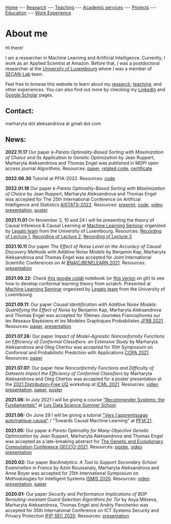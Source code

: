[Home](README.md)
--- [Research](research.md) 
--- [Teaching](teaching.md) 
--- [Academic services](academic_services.md) 
--- [Projects](projects.md) 
--- [Education](education.md)
--- [Work Experience](work.md)


# About me

Hi there!

I am a researcher in Machine Learning and Artificial Intelligence. Currently, I work as an Applied Scientist at Amazon. Before that, I was a postdoctoral researcher at the [University of Luxembourg](https://wwwen.uni.lu/) 
where I was a member of [SECAN-Lab](https://secan-lab.uni.lu/) team.

Feel free to browse this website to learn about my [research](research.md), [teaching](teaching.md), and other experiences. You can also find out more by checking my 
[LinkedIn](https://www.linkedin.com/in/marharyta-aleksandrova-8b567245/) and [Google Scholar](https://scholar.google.com/citations?user=rwcqydIAAAAJ&hl=en&oi=ao) pages.

## Contact:

marharyta dot aleksandrova at gmail dot com

## News:

**2022.11.17** Our paper *k-Pareto Optimality-Based Sorting with Maximization of Choice and Its Application to Genetic Optimization* by Jean Ruppert, Marharyta Aleksandrova and Thomas Engel was published in MDPI open access journal Algorithms. Resources: [paper](https://www.mdpi.com/1999-4893/15/11/420), [related code](https://github.com/marharyta-aleksandrova/kPO), [certificate](esources/2022/Publication_Certificate_MDPI_algorithms-15-00420.pdf)

**2022.06.30** Tutorial at PFIA-2022. Resources: [code](https://github.com/marharyta-aleksandrova/conformal-learning/tree/main/tutorials)

**2022.01.18** Our paper *k-Pareto Optimality-Based Sorting with Maximization of Choice* by Jean Ruppert, Marharyta Aleksandrova and Thomas Engel was accepted for The 25th International Conference on Artificial Intelligence and Statistics [AISTATS-2022](https://aistats.org/aistats2022/accepted.html). Resources: [preprint](http://arxiv.org/abs/2201.08206), [code](https://github.com/marharyta-aleksandrova/kPO), [video presentation](https://youtu.be/rYn7eNNP1vc), [poster](resources/2022/AIStats_poster.png)

**2021.11.01** On November 3, 10 and 24 I will be presenting the theory of Causal Inference & Causal Learning at [Machine Learning Seminar](https://legato-team.eu/marharyta-aleksandrova-causal-inference-causal-learning-towards-causal-ml-part-1/) organized by [Legato team](https://legato-team.eu/) from the University of Luxembourg. Resources: [Recording of Lecture 1](https://www.youtube.com/watch?v=K8L5WEFA3hA), [Recording of Lecture 2](https://www.youtube.com/watch?v=9Qp2Lb0FaQE), [Recording of Lecture 3](https://www.youtube.com/watch?v=7T9JO6Qvyuc)

**2021.10.11** Our paper *The Effect of Noise Level on the Accuracy of Causal Discovery Methods with Additive Noise Models* by Benjamin Kap, Marharyta Aleksandrova and Thomas Engel was accepted for Joint International Scientific Conferences on AI [BNAIC/BENELEARN 2021](https://bnaic2021.uni.lu/program/). Resources: [presentation](resources/2021/BNAICPresentationCompressed.pdf)

**2021.09.22:** Check [this google colab](https://colab.research.google.com/drive/1c_vFcMWcx5GIb7bQG71FnHKqyscj9--6?usp=sharing) notebook (or [this verion](https://github.com/marharyta-aleksandrova/conformal-learning/blob/main/theory/conformal_learning_from_scratch.ipynb) on git) to see how to develop  conformal learning theory from scratch. Presented at [Machine Learning Seminar](https://legato-team.eu/marharyta-aleksandrova-conformal-prediction-machine-learning-with-accuracy-guarantees/) organized by [Legato team](https://legato-team.eu/) from the University of Luxembourg.

**2021.09.11:** Our paper *Causal Identification with Additive Noise Models: Quantifying the Effect of Noise* by Benjamin Kap, Marharyta Aleksandrova and Thomas Engel was accepted for 10èmes Journées Francophones sur les Réseaux Bayésiens et les Modèles Graphiques Probabilistes [JFRB 2021](https://pageperso.lis-lab.fr/christophe.gonzales/research/jfrb2021/programme.php). Resources: [paper](https://pageperso.lis-lab.fr/christophe.gonzales/research/jfrb2021/articles/JFRB_2021_paper_11.pdf), [presentation](resources/2021/JFRB_2021_presentation.pdf)

**2021.07.26:** Our paper *Impact of Model-Agnostic Nonconformity Functions on Efficiency of Conformal Classifiers: an Extensive Study* by Marharyta Aleksandrova and Oleg Chertov was accepted for 10th Symposium on Conformal and Probabilistic Prediction with Applications [COPA 2021](https://cml.rhul.ac.uk/copa2021).  Resources: [paper](https://cml.rhul.ac.uk/copa2021/papers/aleksandrova21.pdf)

**2021.07.07:** Our paper *How Nonconformity Functions and Difficulty of Datasets Impact the Efficiency of Conformal Classifiers* by Marharyta Aleksandrova and Oleg Chertov was accepted for a poster presentation at the [2021 Distribution-Free UQ](https://sites.google.com/berkeley.edu/dfuq21/home?authuser=0) workshop at [ICML 2021](https://icml.cc/Conferences/2021/Schedule?showEvent=8373). Resources: [video presentation](https://youtu.be/lLtZkVwxMNw), [paper](https://arxiv.org/abs/2108.05677), [poster](resources/2021/ICML-DFUQ-2021_poster.png)

**2021.06:** In July 2021 I will be giving a course ["Recommender Systems: the Fundamentals"](https://apps.ucu.edu.ua/en/summerschool-ds/course-list/recommender-systems-fundamentals/)
at [Lviv Data Science Summer School](https://apps.ucu.edu.ua/en/summerschool-ds/).

**2021.06:** On June 29 I will be giving a tutorial ["Vers l'apprentissage automatique causal"](https://pfia2021.fr/tutoriels/?p=programme) /
"Towards Causal Machine Learning" at [PFIA'21](https://pfia2021.fr/).

**2021.05:** Our paper *k-Pareto Optimality for Many-Objective Genetic Optimization* by Jean Ruppert, Marharyta Aleksandrova and Thomas Engel was accepted 
as a late-breaking abstract for [The Genetic and Evolutionary Computation Conference GECCO-2021](https://gecco-2021.sigevo.org/Accepted-Late-breaking-Abstracts). Resources: [poster](resources/2021/GECCO-poster.png), [video presentation](https://youtu.be/Z-46YdD6UhA)

**2020.02:** Our paper *BacAnalytics: A Tool to Support Secondary School Examination in France* by Azim Roussanaly, Marharyta Aleksandrova and Anne Boyer was accepted for 25th International Symposium on Methodologies for Intelligent Systems [ISMIS 2020](https://ismis.ist.tugraz.at/). Resources: [video presentation](https://www.youtube.com/watch?v=f3ZJd_hzwfQ), [paper](https://hal.inria.fr/hal-03020852/document)

**2020.01:** Our paper *Security and Performance Implications of BGP Rerouting-resistant Guard Selection Algorithms for Tor* by Asya Mitseva, Marharyta Aleksandrova, Thomas Engel and Andriy Panchenko was accepted for 35th International Conference on ICT Systems Security and Privacy Protection [IFIP SEC 2020](https://sec2020.um.si/conference-program/). Resources: [presentation](resources/2020/IFIP_SEC_2020.pdf)

